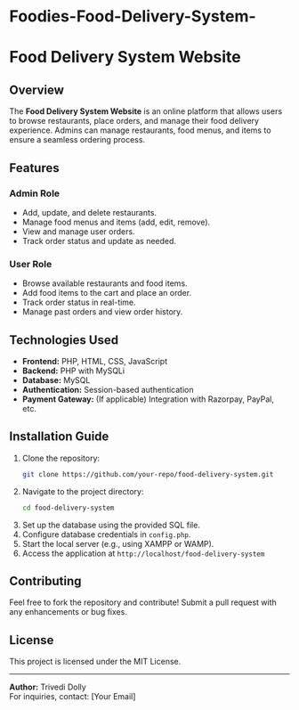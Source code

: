 # Foodies-Food-Delivery-System-

# Food Delivery System Website

## Overview
The **Food Delivery System Website** is an online platform that allows users to browse restaurants, place orders, and manage their food delivery experience. Admins can manage restaurants, food menus, and items to ensure a seamless ordering process.

## Features
### **Admin Role**
- Add, update, and delete restaurants.
- Manage food menus and items (add, edit, remove).
- View and manage user orders.
- Track order status and update as needed.

### **User Role**
- Browse available restaurants and food items.
- Add food items to the cart and place an order.
- Track order status in real-time.
- Manage past orders and view order history.

## Technologies Used
- **Frontend:** PHP, HTML, CSS, JavaScript
- **Backend:** PHP with MySQLi
- **Database:** MySQL
- **Authentication:** Session-based authentication
- **Payment Gateway:** (If applicable) Integration with Razorpay, PayPal, etc.

## Installation Guide
1. Clone the repository:
   ```sh
   git clone https://github.com/your-repo/food-delivery-system.git
   ```
2. Navigate to the project directory:
   ```sh
   cd food-delivery-system
   ```
3. Set up the database using the provided SQL file.
4. Configure database credentials in `config.php`.
5. Start the local server (e.g., using XAMPP or WAMP).
6. Access the application at `http://localhost/food-delivery-system`

## Contributing
Feel free to fork the repository and contribute! Submit a pull request with any enhancements or bug fixes.

## License
This project is licensed under the MIT License.

---
**Author:** Trivedi Dolly   
For inquiries, contact: [Your Email]

